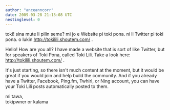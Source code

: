 ```yaml
---
author: "anceanncorr"
date: 2009-03-28 21:13:08 UTC
nestinglevel: 0
---
```

toki! sina mute li pilin seme? mi jo e Website pi toki pona. ni li Twitter pi toki pona. o lukin http://tokilili.shoutem.com/ .  
  
Hello! How are you all? I have made a website that is sort of like Twitter, but for speakers of Toki Pona, called Toki Lili. Take a look here: http://tokilili.shoutem.com/ .  
  
It's just starting, so there isn't much content at the moment, but it would be great if you would join and help build the community. And if you already have a Twitter, Facebook, Ping.fm, Twhirl, or Ning account, you can have your Toki Lili posts automatically posted to them.  
  
mi tawa,  
tokipwner or kalama